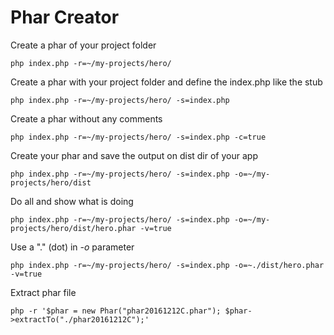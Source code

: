 # Phar Creator

Create a phar of your project folder
```shell
php index.php -r=~/my-projects/hero/
```

Create a phar with your project folder and define the index.php like the stub
```shell
php index.php -r=~/my-projects/hero/ -s=index.php
```
Create a phar without any comments
```shell
php index.php -r=~/my-projects/hero/ -s=index.php -c=true
```

Create your phar and save the output on dist dir of your app
```shell
php index.php -r=~/my-projects/hero/ -s=index.php -o=~/my-projects/hero/dist
```

Do all and show what is doing
```shell
php index.php -r=~/my-projects/hero/ -s=index.php -o=~/my-projects/hero/dist/hero.phar -v=true
```

Use a "." (dot) in _-o_ parameter
```shell
php index.php -r=~/my-projects/hero/ -s=index.php -o=~./dist/hero.phar -v=true
```

Extract phar file
```
php -r '$phar = new Phar("phar20161212C.phar"); $phar->extractTo("./phar20161212C");'
```